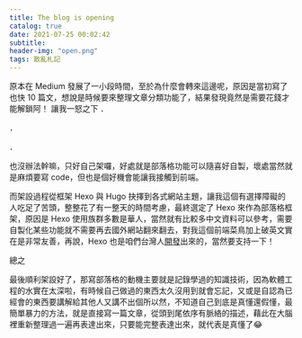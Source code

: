 ```yaml
---
title: The blog is opening
catalog: true
date: 2021-07-25 00:02:42
subtitle:
header-img: "open.png"
tags: 散亂札記
---
```

原本在 Medium 發展了一小段時間，至於為什麼會轉來這邊呢，原因是當初寫了也快 10 篇文，想說是時候要來整理文章分類功能了，結果發現竟然是需要花錢才能解鎖阿！
讓我一怒之下
．

．

．

也沒辦法幹嘛，只好自己架囉，好處就是部落格功能可以隨喜好自製，壞處當然就是麻煩要寫 code，但也是個好機會能讓我接觸到前端。

而架設過程從框架 Hexo 與 Hugo 抉擇到各式網站主題，讓我這個有選擇障礙的人吃足了苦頭，整整花了有一整天的時間考慮，最終選定了 Hexo 來作為部落格框架，原因是 Hexo 使用族群多數是華人，當然就有比較多中文資料可以參考，需要自製化某些功能就不需要再去國外網站翻來翻去，對我這個前端菜鳥加上破英文實在是非常友善，再說，Hexo 也是咱們台灣人[開發](https://zespia.tw/blog/2012/10/11/hexo-debut/)出來的，當然要支持一下！

總之

最後順利架設好了，那寫部落格的動機主要就是記錄學過的知識技術，因為軟體工程的水實在太深啦，有時候自己做過的東西太久沒用到就會忘記，又或是自認為已經會的東西要講解給其他人又講不出個所以然，不知道自己到底是真懂還假懂，最簡單暴力的方法，就是直接寫一篇文章，從頭到尾依序有脈絡的描述，藉此在大腦裡重新整理過一遍再表達出來，只要能完整表達出來，就代表是真懂了😂
